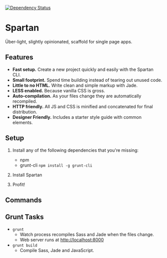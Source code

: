 [![Dependency Status](https://gemnasium.com/gvn/build-template.png)](https://gemnasium.com/gvn/build-template)

# Spartan

Über-light, slightly opinionated, scaffold for single page apps.


## Features

- **Fast setup.** Create a new project quickly and easily with the Spartan CLI.
- **Small footprint.** Spend time building instead of tearing out unused code.
- **Little to no HTML.** Write clean and simple markup with Jade.
- **LESS enabled.** Because vanilla CSS is gross.
- **Auto-compilation.** As your files change they are automatically recompiled.
- **HTTP friendly.** All JS and CSS is minified and concatenated for final distribution.
- **Designer Friendly.** Includes a starter style guide with common elements.

## Setup

1. Install any of the following dependencies that you're missing:
    * npm
    * grunt-cli
    `npm install -g grunt-cli`

2. Install Spartan
3. Profit!

## Commands

## Grunt Tasks

- `grunt`
  - Watch process recompiles Sass and Jade when the files change.
  - Web server runs at [http://localhost:8000](http://localhost:8000)
- `grunt build`
  - Compile Sass, Jade and JavaScript.
